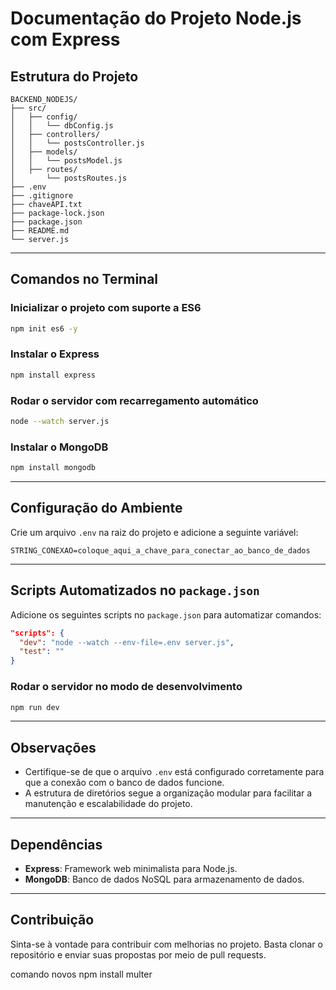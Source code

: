 
# Documentação do Projeto Node.js com Express

## Estrutura do Projeto

```
BACKEND_NODEJS/
├── src/
│   ├── config/
│   │   └── dbConfig.js
│   ├── controllers/
│   │   └── postsController.js
│   ├── models/
│   │   └── postsModel.js
│   ├── routes/
│       └── postsRoutes.js
├── .env
├── .gitignore
├── chaveAPI.txt
├── package-lock.json
├── package.json
├── README.md
└── server.js
```

---

## Comandos no Terminal

### Inicializar o projeto com suporte a ES6
```bash
npm init es6 -y
```

### Instalar o Express
```bash
npm install express
```

### Rodar o servidor com recarregamento automático
```bash
node --watch server.js
```

### Instalar o MongoDB
```bash
npm install mongodb
```

---

## Configuração do Ambiente

Crie um arquivo `.env` na raiz do projeto e adicione a seguinte variável:
```
STRING_CONEXAO=coloque_aqui_a_chave_para_conectar_ao_banco_de_dados
```

---

## Scripts Automatizados no `package.json`

Adicione os seguintes scripts no `package.json` para automatizar comandos:

```json
"scripts": {
  "dev": "node --watch --env-file=.env server.js",
  "test": ""
}
```

### Rodar o servidor no modo de desenvolvimento
```bash
npm run dev
```

---

## Observações

- Certifique-se de que o arquivo `.env` está configurado corretamente para que a conexão com o banco de dados funcione.
- A estrutura de diretórios segue a organização modular para facilitar a manutenção e escalabilidade do projeto.

---

## Dependências

- **Express**: Framework web minimalista para Node.js.
- **MongoDB**: Banco de dados NoSQL para armazenamento de dados.

---

## Contribuição

Sinta-se à vontade para contribuir com melhorias no projeto. Basta clonar o repositório e enviar suas propostas por meio de pull requests.


comando novos 
npm install multer 